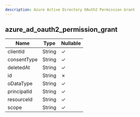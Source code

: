 ```yaml
---
description: Azure Active Directory OAuth2 Permission Grant
---
```

azure_ad_oauth2_permission_grant
--------------------------------

| **Name**    | **Type** | **Nullable** |
| ----------- | -------- | ------------ |
| clientId    | String   | &check;      |
| consentType | String   | &check;      |
| deletedAt   | String   | &check;      |
| id          | String   | &cross;      |
| oDataType   | String   | &check;      |
| principalId | String   | &check;      |
| resourceId  | String   | &check;      |
| scope       | String   | &check;      |
